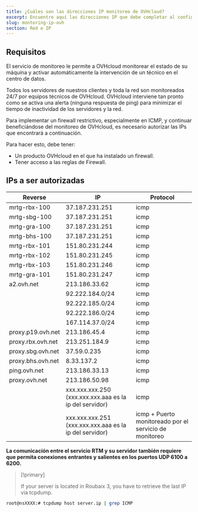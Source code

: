 ```yaml
---
title: ¿Cuáles son las direcciones IP monitoreo de OVHcloud?
excerpt: Encuentre aquí las direcciones IP que debe completar al configurar un firewall para que el sistema de monitoreo de OVHcloud continúe funcionando en su servidor.
slug: montoring-ip-ovh
section: Red e IP
---
```


## Requisitos

El servicio de monitoreo le permite a OVHcloud monitorear el estado de su máquina y activar automáticamente la intervención de un técnico en el centro de datos.

Todos los servidores de nuestros clientes y toda la red son monitoreados 24/7 por equipos técnicos de OVHcloud.
OVHcloud interviene tan pronto como se activa una alerta (ninguna respuesta de ping) para minimizar el tiempo de inactividad de los servidores y la red.

Para implementar un firewall restrictivo, especialmente en ICMP, y continuar beneficiándose del monitoreo de OVHcloud, es necesario autorizar las IPs que encontrará a continuación.

Para hacer esto, debe tener:

- Un producto OVHcloud en el que ha instalado un firewall.
- Tener acceso a las reglas de Firewall.


## IPs a ser autorizadas 

|Reverse|IP|Protocol|
|---|---|---|
|mrtg-rbx-100|37.187.231.251|icmp|
|mrtg-sbg-100|37.187.231.251|icmp|
|mrtg-gra-100|37.187.231.251|icmp|
|mrtg-bhs-100|37.187.231.251|icmp|
|mrtg-rbx-101|151.80.231.244|icmp|
|mrtg-rbx-102|151.80.231.245|icmp|
|mrtg-rbx-103|151.80.231.246|icmp|
|mrtg-gra-101|151.80.231.247|icmp|
|a2.ovh.net|213.186.33.62|icmp|
||92.222.184.0/24|icmp|
||92.222.185.0/24|icmp|
||92.222.186.0/24|icmp|
||167.114.37.0/24|icmp|
|proxy.p19.ovh.net|213.186.45.4|icmp|
|proxy.rbx.ovh.net|213.251.184.9|icmp|
|proxy.sbg.ovh.net|37.59.0.235|icmp|
|proxy.bhs.ovh.net|8.33.137.2|icmp|
|ping.ovh.net|213.186.33.13|icmp|
|proxy.ovh.net|213.186.50.98|icmp|
||xxx.xxx.xxx.250 (xxx.xxx.xxx.aaa es la ip del servidor)|icmp|
||xxx.xxx.xxx.251 (xxx.xxx.xxx.aaa es la ip del servidor)|icmp + Puerto monitoreado por el servicio de monitoreo|

**La comunicación entre el servicio RTM y su servidor también requiere que permita conexiones entrantes y salientes en los puertos UDP 6100 a 6200.**


> [!primary]
>
> If your server is located in Roubaix 3, you have to retrieve the last IP via tcpdump.
>
```sh
root@nsXXXX:# tcpdump host server.ip | grep ICMP
```
